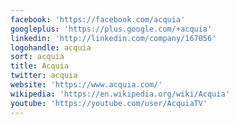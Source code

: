 ```yaml
---
facebook: 'https://facebook.com/acquia'
googleplus: 'https://plus.google.com/+acquia'
linkedin: 'http://linkedin.com/company/167056'
logohandle: acquia
sort: acquia
title: Acquia
twitter: acquia
website: 'https://www.acquia.com/'
wikipedia: 'https://en.wikipedia.org/wiki/Acquia'
youtube: 'https://youtube.com/user/AcquiaTV'
---
```

